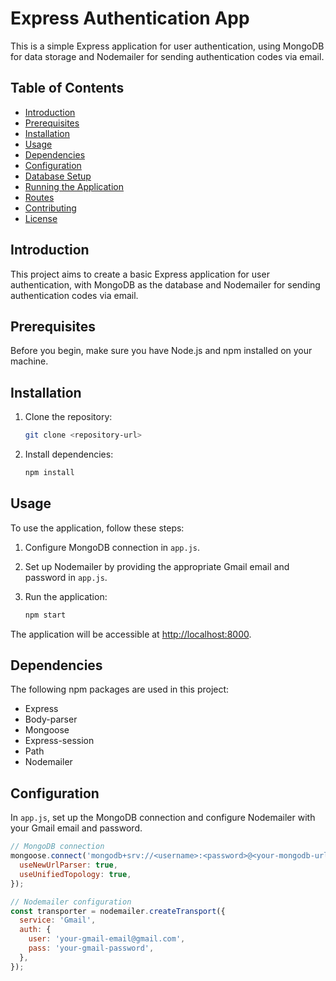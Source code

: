 
# Express Authentication App

This is a simple Express application for user authentication, using MongoDB for data storage and Nodemailer for sending authentication codes via email.

## Table of Contents

- [Introduction](#introduction)
- [Prerequisites](#prerequisites)
- [Installation](#installation)
- [Usage](#usage)
- [Dependencies](#dependencies)
- [Configuration](#configuration)
- [Database Setup](#database-setup)
- [Running the Application](#running-the-application)
- [Routes](#routes)
- [Contributing](#contributing)
- [License](#license)

## Introduction

This project aims to create a basic Express application for user authentication, with MongoDB as the database and Nodemailer for sending authentication codes via email.

## Prerequisites

Before you begin, make sure you have Node.js and npm installed on your machine.

## Installation

1. Clone the repository:

    ```bash
    git clone <repository-url>
    ```

2. Install dependencies:

    ```bash
    npm install

## Usage

To use the application, follow these steps:

1. Configure MongoDB connection in `app.js`.
2. Set up Nodemailer by providing the appropriate Gmail email and password in `app.js`.
3. Run the application:

    ```bash
    npm start
    ```

The application will be accessible at [http://localhost:8000](http://localhost:8000).

## Dependencies

The following npm packages are used in this project:

- Express
- Body-parser
- Mongoose
- Express-session
- Path
- Nodemailer

## Configuration

In `app.js`, set up the MongoDB connection and configure Nodemailer with your Gmail email and password.

```javascript
// MongoDB connection
mongoose.connect('mongodb+srv://<username>:<password>@<your-mongodb-url>', {
  useNewUrlParser: true,
  useUnifiedTopology: true,
});

// Nodemailer configuration
const transporter = nodemailer.createTransport({
  service: 'Gmail',
  auth: {
    user: 'your-gmail-email@gmail.com',
    pass: 'your-gmail-password',
  },
});
